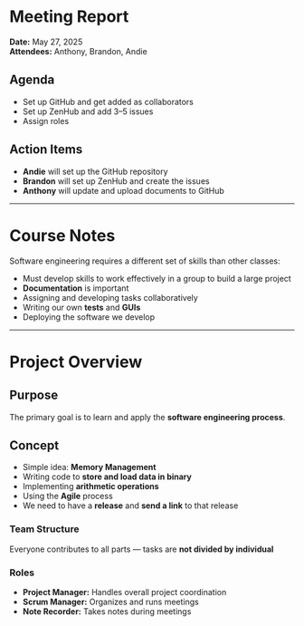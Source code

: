 # Meeting Report

**Date:** May 27, 2025  
**Attendees:** Anthony, Brandon, Andie

## Agenda
- Set up GitHub and get added as collaborators  
- Set up ZenHub and add 3–5 issues  
- Assign roles  

## Action Items
- **Andie** will set up the GitHub repository  
- **Brandon** will set up ZenHub and create the issues  
- **Anthony** will update and upload documents to GitHub  


---

# Course Notes

Software engineering requires a different set of skills than other classes:
- Must develop skills to work effectively in a group to build a large project  
- **Documentation** is important  
- Assigning and developing tasks collaboratively  
- Writing our own **tests** and **GUIs**  
- Deploying the software we develop  

---

# Project Overview

## Purpose
The primary goal is to learn and apply the **software engineering process**.

## Concept
- Simple idea: **Memory Management**  
- Writing code to **store and load data in binary**  
- Implementing **arithmetic operations**  
- Using the **Agile** process  
- We need to have a **release** and **send a link** to that release  

### Team Structure
Everyone contributes to all parts — tasks are **not divided by individual**

### Roles
- **Project Manager:** Handles overall project coordination  
- **Scrum Manager:** Organizes and runs meetings  
- **Note Recorder:** Takes notes during meetings  
